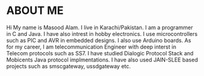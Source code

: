 ABOUT ME
=======================================
Hi
My name is Masood Alam.
I live in Karachi/Pakistan.
I am a programmer in C and Java.
I have also intrest in hobby electronics.
I use microcontrollers such as PIC and AVR in embedded designs.
I also use Arduino boards.
As for my career, I am telecommunication Engineer with
deep interst in Telecom protocols such as SS7.
I have studied Dialogic Protocol Stack and Mobicents Java protocol implmentations.
I have also used JAIN-SLEE based projects such as smscgateway, ussdgateway etc.

